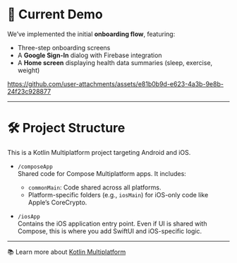 # 🧭 Current Demo

We’ve implemented the initial **onboarding flow**, featuring:

- Three-step onboarding screens  
- A **Google Sign-In** dialog with Firebase integration  
- A **Home screen** displaying health data summaries (sleep, exercise, weight)

https://github.com/user-attachments/assets/e81b0b9d-e623-4a3b-9e8b-24f23c928877

---

# 🛠️ Project Structure

This is a Kotlin Multiplatform project targeting Android and iOS.

- `/composeApp`  
  Shared code for Compose Multiplatform apps. It includes:
  - `commonMain`: Code shared across all platforms.
  - Platform-specific folders (e.g., `iosMain`) for iOS-only code like Apple’s CoreCrypto.

- `/iosApp`  
  Contains the iOS application entry point. Even if UI is shared with Compose, this is where you add SwiftUI and iOS-specific logic.

---

📚 Learn more about [Kotlin Multiplatform](https://www.jetbrains.com/help/kotlin-multiplatform-dev/get-started.html)
